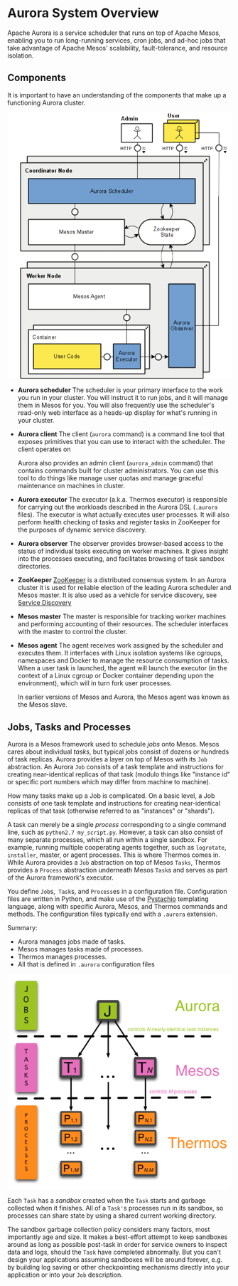 Aurora System Overview
======================

Apache Aurora is a service scheduler that runs on top of Apache Mesos, enabling you to run
long-running services, cron jobs, and ad-hoc jobs that take advantage of Apache Mesos' scalability,
fault-tolerance, and resource isolation.


Components
----------

It is important to have an understanding of the components that make up
a functioning Aurora cluster.

![Aurora Components](../images/components.png)

* **Aurora scheduler**
  The scheduler is your primary interface to the work you run in your cluster.  You will
  instruct it to run jobs, and it will manage them in Mesos for you.  You will also frequently use
  the scheduler's read-only web interface as a heads-up display for what's running in your cluster.

* **Aurora client**
  The client (`aurora` command) is a command line tool that exposes primitives that you can use to
  interact with the scheduler. The client operates on

  Aurora also provides an admin client (`aurora_admin` command) that contains commands built for
  cluster administrators.  You can use this tool to do things like manage user quotas and manage
  graceful maintenance on machines in cluster.

* **Aurora executor**
  The executor (a.k.a. Thermos executor) is responsible for carrying out the workloads described in
  the Aurora DSL (`.aurora` files).  The executor is what actually executes user processes.  It will
  also perform health checking of tasks and register tasks in ZooKeeper for the purposes of dynamic
  service discovery.

* **Aurora observer**
  The observer provides browser-based access to the status of individual tasks executing on worker
  machines.  It gives insight into the processes executing, and facilitates browsing of task sandbox
  directories.

* **ZooKeeper**
  [ZooKeeper](http://zookeeper.apache.org) is a distributed consensus system.  In an Aurora cluster
  it is used for reliable election of the leading Aurora scheduler and Mesos master.  It is also
  used as a vehicle for service discovery, see [Service Discovery](../features/service-discovery.md)

* **Mesos master**
  The master is responsible for tracking worker machines and performing accounting of their
  resources.  The scheduler interfaces with the master to control the cluster.

* **Mesos agent**
  The agent receives work assigned by the scheduler and executes them.  It interfaces with Linux
  isolation systems like cgroups, namespaces and Docker to manage the resource consumption of tasks.
  When a user task is launched, the agent will launch the executor (in the context of a Linux cgroup
  or Docker container depending upon the environment), which will in turn fork user processes.

  In earlier versions of Mesos and Aurora, the Mesos agent was known as the Mesos slave.


Jobs, Tasks and Processes
--------------------------

Aurora is a Mesos framework used to schedule *jobs* onto Mesos. Mesos
cares about individual *tasks*, but typical jobs consist of dozens or
hundreds of task replicas. Aurora provides a layer on top of Mesos with
its `Job` abstraction. An Aurora `Job` consists of a task template and
instructions for creating near-identical replicas of that task (modulo
things like "instance id" or specific port numbers which may differ from
machine to machine).

How many tasks make up a Job is complicated. On a basic level, a Job consists of
one task template and instructions for creating near-identical replicas of that task
(otherwise referred to as "instances" or "shards").

A task can merely be a single *process* corresponding to a single
command line, such as `python2.7 my_script.py`. However, a task can also
consist of many separate processes, which all run within a single
sandbox. For example, running multiple cooperating agents together,
such as `logrotate`, `installer`, master, or agent processes. This is
where Thermos comes in. While Aurora provides a `Job` abstraction on
top of Mesos `Tasks`, Thermos provides a `Process` abstraction
underneath Mesos `Task`s and serves as part of the Aurora framework's
executor.

You define `Job`s,` Task`s, and `Process`es in a configuration file.
Configuration files are written in Python, and make use of the
[Pystachio](https://github.com/wickman/pystachio) templating language,
along with specific Aurora, Mesos, and Thermos commands and methods.
The configuration files typically end with a `.aurora` extension.

Summary:

* Aurora manages jobs made of tasks.
* Mesos manages tasks made of processes.
* Thermos manages processes.
* All that is defined in `.aurora` configuration files

![Aurora hierarchy](../images/aurora_hierarchy.png)

Each `Task` has a *sandbox* created when the `Task` starts and garbage
collected when it finishes. All of a `Task'`s processes run in its
sandbox, so processes can share state by using a shared current working
directory.

The sandbox garbage collection policy considers many factors, most
importantly age and size. It makes a best-effort attempt to keep
sandboxes around as long as possible post-task in order for service
owners to inspect data and logs, should the `Task` have completed
abnormally. But you can't design your applications assuming sandboxes
will be around forever, e.g. by building log saving or other
checkpointing mechanisms directly into your application or into your
`Job` description.

